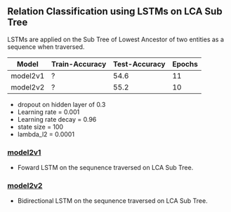 ## Relation Classification using LSTMs on LCA Sub Tree

LSTMs are applied on the Sub Tree of Lowest Ancestor of two entities as a sequence when traversed.

Model | Train-Accuracy | Test-Accuracy| Epochs
--- | --- | ---| ---
model2v1 | ? | 54.6 | 11
model2v2 | ? | 55.2 | 10



* dropout on hidden layer of 0.3
* Learning rate = 0.001 
* Learning rate decay = 0.96
* state size = 100
* lambda_l2 = 0.0001


### [model2v1](https://github.com/Sshanu/Relation-Classification/blob/master/LCA%20SubTree/model2v1.ipynb)
* Foward LSTM on the sequnence traversed on LCA Sub Tree.

### [model2v2](https://github.com/Sshanu/Relation-Classification/blob/master/LCA%20SubTree/model2v2.ipynb)
* Bidirectional LSTM on the sequnence traversed on LCA Sub Tree.
